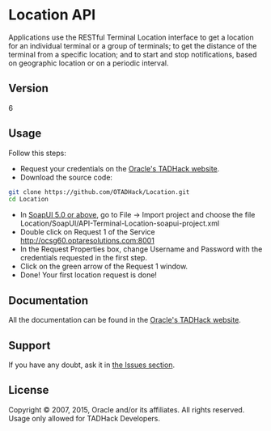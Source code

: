 Location API
=========

Applications use the RESTful Terminal Location interface to get a location for an individual terminal or a group of terminals; to get the distance of the terminal from a specific location; and to start and stop notifications, based on geographic location or on a periodic interval.

Version
----

6

Usage
----

Follow this steps:

+ Request your credentials on the [Oracle's TADHack website](http://tadhack.optaresolutions.com).
+ Download the source code:

```sh
git clone https://github.com/OTADHack/Location.git
cd Location
```
+ In [SoapUI 5.0 or above](http://www.soapui.org/), go to File -> Import project and choose the file Location/SoapUI/API-Terminal-Location-soapui-project.xml
+ Double click on Request 1 of the Service http://ocsg60.optaresolutions.com:8001
+ In the Request Properties box, change Username and Password with the credentials requested in the first step.
+ Click on the green arrow of the Request 1 window.
+ Done! Your first location request is done!

Documentation
----

All the documentation can be found in the [Oracle's TADHack website](http://tadhack.optaresolutions.com/?page_id=94).


Support
----

If you have any doubt, ask it in [the Issues section](https://github.com/OTADHack/Location/issues).

License
----

Copyright © 2007, 2015, Oracle and/or its affiliates. All rights reserved. Usage only allowed for TADHack Developers.
